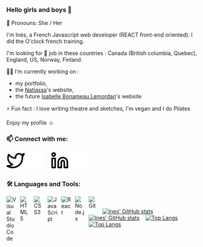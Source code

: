 ### Hello girls and boys 👋

👩‍ Pronouns: She / Her

I'm Inès, a French Javascript web developer (REACT front-end oriented). I did the O'clock french training.

I'm looking for 🔭 job in these countries : Canada (British columbia, Quebec), England, US, Norway, Finland.

👩‍💻 I’m currently working on :
- my portfolio, 
- the [Natiassa](https://www.twitch.tv/natiassa)'s website,
- the future [Isabelle Bonameau Lemordan](http://www.isabellelemordan.com/)'s website


⚡ Fun fact : I love writing theatre and sketches, I'm vegan and I do Pilates

Enjoy my profile ☺️

<!--
**Ineslujan/Ineslujan** is a ✨ _special_ ✨ repository because its `README.md` (this file) appears on your GitHub profile.

Here are some ideas to get you started:

- 🔭 I’m currently working on ...
- 🌱 I’m currently learning ...
- 👯 I’m looking to collaborate on ...
- 🤔 I’m looking for help with ...
- 💬 Ask me about ...
- 📫 How to reach me: ...

- 
-->
### 📫 Connect with me:
<!--
[![img_contact](./img/globe-light.svg)](https://mikecodeur.com#gh-light-mode-only)
[![img_contact](./img/globe-dark.svg)](https://mikecodeur.com#gh-dark-mode-only)
&nbsp;&nbsp;-->

[![img_contact](./img/twitter-light.svg)](https://twitter.com/inss_ssni#gh-light-mode-only)
[![img_contact](./img/twitter-dark.svg)](https://twitter.com/inss_ssni#gh-dark-mode-only)
&nbsp;&nbsp;
[![img_contact](./img/linkedin-light.svg)](https://www.linkedin.com/in/ines--lujan/#gh-light-mode-only)
[![img_contact](./img/linkedin-dark.svg)](https://www.linkedin.com/in/ines--lujan/#gh-dark-mode-only)


### 🛠 Languages and Tools:

<img align="left" alt="Visual Studio Code" width="26px" src="https://cdn.jsdelivr.net/gh/devicons/devicon/icons/vscode/vscode-original.svg" style="padding-right:10px;" />
<img align="left" alt="HTML5" width="26px" src="https://cdn.jsdelivr.net/gh/devicons/devicon/icons/html5/html5-original.svg" style="padding-right:10px;" />
<img align="left" alt="CSS3" width="26px" src="https://cdn.jsdelivr.net/gh/devicons/devicon/icons/css3/css3-original.svg" style="padding-right:10px;" />
<img align="left" alt="JavaScript" width="26px" src="https://cdn.jsdelivr.net/gh/devicons/devicon/icons/javascript/javascript-original.svg" style="padding-right:10px;" />
<img align="left" alt="React" width="26px" src="https://cdn.jsdelivr.net/gh/devicons/devicon/icons/react/react-original.svg" style="padding-right:10px;" />
<img align="left" alt="Node.js" width="26px" src="https://cdn.jsdelivr.net/gh/devicons/devicon/icons/nodejs/nodejs-original.svg" style="padding-right:10px;" />
<img align="left" alt="Git" width="26px" src="https://cdn.jsdelivr.net/gh/devicons/devicon/icons/git/git-original.svg" style="padding-right:10px;" />

&nbsp;&nbsp;

[![Ines' GitHub stats](https://github-readme-stats.vercel.app/api?username=Ineslujan)](https://github.com/anuraghazra/github-readme-stats#gh-light-mode-only)
&nbsp;&nbsp;
[![Ines' GitHub stats](https://github-readme-stats.vercel.app/api?username=Ineslujan&layout=compact&bg_color=0e1117&border_color=0e1117)](https://github.com/anuraghazra/github-readme-stats#gh-dark-mode-only)
&nbsp;&nbsp;
[![Top Langs](https://github-readme-stats.vercel.app/api/top-langs/?username=Ineslujan)](https://github.com/anuraghazra/github-readme-stats#gh-light-mode-only)
&nbsp;&nbsp;
[![Top Langs](https://github-readme-stats.vercel.app/api/top-langs/?username=Ineslujan&layout=compact&bg_color=0e1117&border_color=0e1117)](https://github.com/anuraghazra/github-readme-stats#gh-dark-mode-only)
